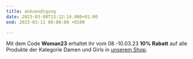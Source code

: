 ```yaml
---
title: ankuendigung
date: 2023-03-08T13:12:14.000+01:00
end: 2023-03-11 00:00:00 +0100

---
```

Mit dem Code **Woman23** erhaltet ihr vom 08.-10.03.23 **10% Rabatt** auf alle Produkte der Kategorie Damen und Girls in [unserem Shop](https://vcmuellheim.fan12.de/kategorien/damen/).